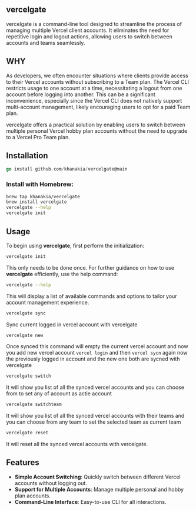## vercelgate
vercelgate is a command-line tool designed to streamline the process of managing multiple Vercel client accounts. It eliminates the need for repetitive login and logout actions, allowing users to switch between accounts and teams seamlessly.


## WHY
As developers, we often encounter situations where clients provide access to their Vercel accounts without subscribing to a Team plan. The Vercel CLI restricts usage to one account at a time, necessitating a logout from one account before logging into another. This can be a significant inconvenience, especially since the Vercel CLI does not natively support multi-account management, likely encouraging users to opt for a paid Team plan.

vercelgate offers a practical solution by enabling users to switch between multiple personal Vercel hobby plan accounts without the need to upgrade to a Vercel Pro Team plan.


## Installation
```go
go install github.com/khanakia/vercelgate@main
```

### Install with Homebrew:
```sh
brew tap khanakia/vercelgate
brew install vercelgate
vercelgate --help
vercelgate init
```

## Usage

To begin using **vercelgate**, first perform the initialization:

```bash
vercelgate init
```

This only needs to be done once. For further guidance on how to use **vercelgate** efficiently, use the help command:

```bash
vercelgate --help
```

This will display a list of available commands and options to tailor your account management experience.


```bash
vercelgate sync
```
Sync current logged in vercel account with vercelgate

```bash
vercelgate new
```
Once synced this command will empty the current vercel account and now you add new vercel account `vercel login` and then `vercel sycn` again now the previously logged in account and the new one both are sycned with vercelgate



```bash
vercelgate switch
```
It will show you list of all the synced vercel accounts and you can choose from to set any of account as actie account


```bash
vercelgate switchteam
```
It will show you list of all the synced vercel accounts with their teams and you can choose from any team to set the selected team as current team

```bash
vercelgate reset
```
It will reset all the synced vercel accounts with vercelgate.


## Features

- **Simple Account Switching**: Quickly switch between different Vercel accounts without logging out.
- **Support for Multiple Accounts**: Manage multiple personal and hobby plan accounts.
- **Command-Line Interface**: Easy-to-use CLI for all interactions.
